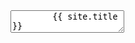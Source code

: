 <section data-markdown>
    <textarea data-template>
        {{ site.title }}

        Academiejaar {{ site.year }}

        ---

        ## {{ site.project }}
        ## {{ site.given_name }} {{ site.family_name }}

        ---

        Ba. in de grafische en digitale media:
        
        New Media Development

        Arteveldehogeschool    
          
    </textarea>
</section>

 <section data-markdown>
    <textarea data-template>
        ## Agenda
        
        ***

        1. Introductie
        2. Productiedossier
        3. Academische Poster
        4. Demo Project

    </textarea>
</section>